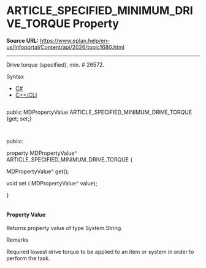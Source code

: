 # ARTICLE_SPECIFIED_MINIMUM_DRIVE_TORQUE Property

**Source URL:** https://www.eplan.help/en-us/Infoportal/Content/api/2026/topic1680.html

---

Drive torque (specified), min. # 26572.

Syntax

- [C#](#i-syntax-CS)
- [C++/CLI](#i-syntax-CPP2005)

```
```
public MDPropertyValue ARTICLE_SPECIFIED_MINIMUM_DRIVE_TORQUE {get; set;}
```
```

```
```
public:

property MDPropertyValue^ ARTICLE_SPECIFIED_MINIMUM_DRIVE_TORQUE {

   MDPropertyValue^ get();

   void set (    MDPropertyValue^ value);

}
```
```

#### Property Value

Returns property value of type System.String.

Remarks

Required lowest drive torque to be applied to an item or system in order to perform the task.
